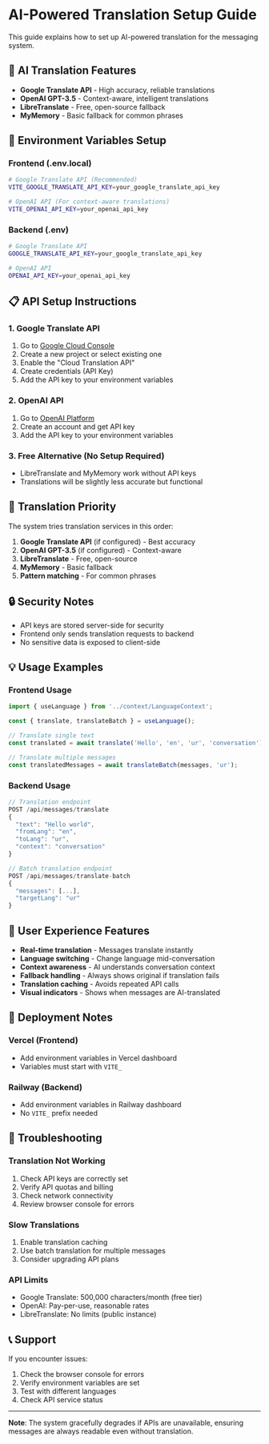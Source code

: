 # AI-Powered Translation Setup Guide

This guide explains how to set up AI-powered translation for the messaging system.

## 🚀 **AI Translation Features**

- **Google Translate API** - High accuracy, reliable translations
- **OpenAI GPT-3.5** - Context-aware, intelligent translations
- **LibreTranslate** - Free, open-source fallback
- **MyMemory** - Basic fallback for common phrases

## 🔧 **Environment Variables Setup**

### **Frontend (.env.local)**
```bash
# Google Translate API (Recommended)
VITE_GOOGLE_TRANSLATE_API_KEY=your_google_translate_api_key

# OpenAI API (For context-aware translations)
VITE_OPENAI_API_KEY=your_openai_api_key
```

### **Backend (.env)**
```bash
# Google Translate API
GOOGLE_TRANSLATE_API_KEY=your_google_translate_api_key

# OpenAI API
OPENAI_API_KEY=your_openai_api_key
```

## 📋 **API Setup Instructions**

### **1. Google Translate API**
1. Go to [Google Cloud Console](https://console.cloud.google.com/)
2. Create a new project or select existing one
3. Enable the "Cloud Translation API"
4. Create credentials (API Key)
5. Add the API key to your environment variables

### **2. OpenAI API**
1. Go to [OpenAI Platform](https://platform.openai.com/)
2. Create an account and get API key
3. Add the API key to your environment variables

### **3. Free Alternative (No Setup Required)**
- LibreTranslate and MyMemory work without API keys
- Translations will be slightly less accurate but functional

## 🎯 **Translation Priority**

The system tries translation services in this order:

1. **Google Translate API** (if configured) - Best accuracy
2. **OpenAI GPT-3.5** (if configured) - Context-aware
3. **LibreTranslate** - Free, open-source
4. **MyMemory** - Basic fallback
5. **Pattern matching** - For common phrases

## 🔒 **Security Notes**

- API keys are stored server-side for security
- Frontend only sends translation requests to backend
- No sensitive data is exposed to client-side

## 💡 **Usage Examples**

### **Frontend Usage**
```javascript
import { useLanguage } from '../context/LanguageContext';

const { translate, translateBatch } = useLanguage();

// Translate single text
const translated = await translate('Hello', 'en', 'ur', 'conversation');

// Translate multiple messages
const translatedMessages = await translateBatch(messages, 'ur');
```

### **Backend Usage**
```javascript
// Translation endpoint
POST /api/messages/translate
{
  "text": "Hello world",
  "fromLang": "en",
  "toLang": "ur",
  "context": "conversation"
}

// Batch translation endpoint
POST /api/messages/translate-batch
{
  "messages": [...],
  "targetLang": "ur"
}
```

## 🎨 **User Experience Features**

- **Real-time translation** - Messages translate instantly
- **Language switching** - Change language mid-conversation
- **Context awareness** - AI understands conversation context
- **Fallback handling** - Always shows original if translation fails
- **Translation caching** - Avoids repeated API calls
- **Visual indicators** - Shows when messages are AI-translated

## 🚀 **Deployment Notes**

### **Vercel (Frontend)**
- Add environment variables in Vercel dashboard
- Variables must start with `VITE_`

### **Railway (Backend)**
- Add environment variables in Railway dashboard
- No `VITE_` prefix needed

## 🔧 **Troubleshooting**

### **Translation Not Working**
1. Check API keys are correctly set
2. Verify API quotas and billing
3. Check network connectivity
4. Review browser console for errors

### **Slow Translations**
1. Enable translation caching
2. Use batch translation for multiple messages
3. Consider upgrading API plans

### **API Limits**
- Google Translate: 500,000 characters/month (free tier)
- OpenAI: Pay-per-use, reasonable rates
- LibreTranslate: No limits (public instance)

## 📞 **Support**

If you encounter issues:
1. Check the browser console for errors
2. Verify environment variables are set
3. Test with different languages
4. Check API service status

---

**Note**: The system gracefully degrades if APIs are unavailable, ensuring messages are always readable even without translation. 
